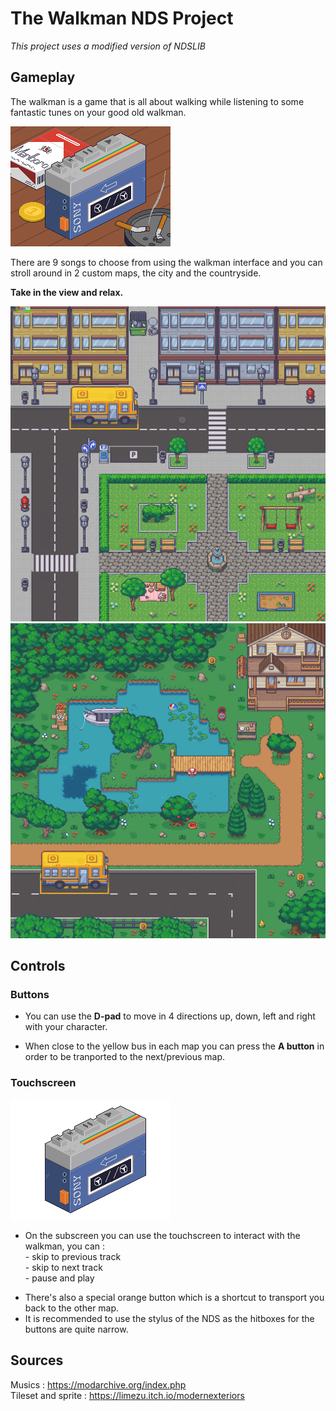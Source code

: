 
# The Walkman NDS Project

*This project uses a modified version of NDSLIB*

## Gameplay

<p>The walkman is a game that is all about walking while listening to some fantastic tunes on your good old walkman.<br>

![The walkman](walkmanstill.gif)

There are 9 songs to choose from using the walkman interface and you can stroll around in 2 custom maps, the city and the countryside.</p>

**Take in the view and relax.</br>**

![The city map](data/map.png)
![The vacation house](vacation.png)

## Controls 

### Buttons

- You can use the **D-pad** to move in 4 directions up, down, left and right with your character.

- When close to the yellow bus in each map you can press the **A button** in order 
to be tranported to the next/previous map.

### Touchscreen

![Walkman animations](walkman.gif)

- <p>On the subscreen you can use the touchscreen to interact with the walkman, you can : <br> 
    - skip to previous track <br>
    - skip to next track <br>
    - pause and play <br>
- There's also a special orange button which is a shortcut to transport you back to the other map. 
- It is recommended to use the stylus of the NDS as the hitboxes for the buttons are quite narrow.

## Sources

Musics : https://modarchive.org/index.php <br>
Tileset and sprite : https://limezu.itch.io/modernexteriors
